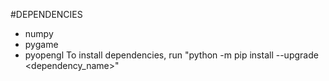 #DEPENDENCIES
- numpy
- pygame
- pyopengl
To install dependencies, run "python -m pip install --upgrade <dependency_name>"